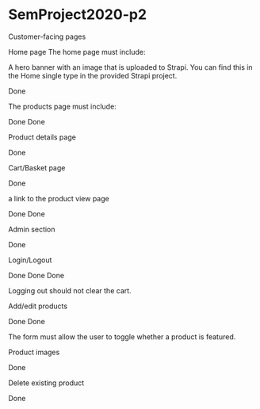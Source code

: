 # SemProject2020-p2

Customer-facing pages

Home page
The home page must include:

A hero banner with an image that is uploaded to Strapi. You can find this in the Home single type in the provided Strapi project.
<!-- A list of featured products. On Strapi products can be marked as ‘featured’. When a product is marked as ‘featured’ it should be displayed on the homepage. You can find the products in the Products collection type.
Products page --> Done


The products page must include:

<!-- A list of all products added to Strapi. Each product must display its title, price and image. The product should link to its products detail page. -->Done

<!-- A search text box. When searching (filtering), only the products that include the searched text in their title or description should be listed. --> Done


Product details page

<!-- This page is reached by a user clicking on a product on the product list page. The product details page must include:

title
description
image
price

an add to cart button. This will toggle the product in and out of a cart array stored in local storage. --> Done


Cart/Basket page
<!-- The cart/basket page must display a list of all products added to the cart. Load the items that have been added to local storage and display them on the page. If the cart is empty display a message indicating this.

Each product in the cart must display:

title
price --> Done 

a link to the product view page
<!-- image
After the list of products, display the total price of all the products in the cart. --> Done

<!-- Note: the cart page is not a checkout page. No payments or user details are required to be taken. -->Done




Admin section
<!-- The admin section (apart from the log in form) must only be accessible to logged in admin users and must include the following features. -->Done

Login/Logout
<!-- Create an admin login form that allows administrator users to login.--> Done
<!-- Use local storage to keep the user logged in.  --> Done

<!-- When logged in, display a logout button in the layout that logs the user out.--> Done
Logging out should not clear the cart. 

Add/edit products
<!-- Create form(s) that allow products to be added --> Done
 <!-- and edited.  --> Done
 The form must allow the user to toggle whether a product is featured. 

Product images
<!-- For adding/editing product images use either of these 2 methods: -->
<!-- Use a file upload field to upload images to Strapi,
You can find the fields for each in Strapi. Use only one to display a product image. --> Done

Delete existing product
<!-- Allow products to be deleted. Before a product is deleted you must display a confirmation dialog. The product should only be deleted if the user confirms. --> Done